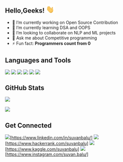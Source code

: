 ## Hello,Geeks! <img src="https://raw.githubusercontent.com/suvanbalu/suvanbalu/master/wave.gif" width="30px">

<!--
**suvanbalu/suvanbalu** is a ✨ _special_ ✨ repository because its `README.md` (this file) appears on your GitHub profile.
-->

- 🔭 I’m currently working on Open Source Contribution
- 🌱 I’m currently learning DSA and OOPS
- 👯 I’m looking to collaborate on NLP and ML projects
- 💬 Ask me about Competitive programming 
- ⚡ Fun fact: **Programmers count from 0**

## Languages and Tools
![](https://img.shields.io/badge/Code-Python-informational?style=flat&logo=python&logoColor=white&color=orange)
![](https://img.shields.io/badge/Code-C%20programming-informational?style=flat&logo=C&logoColor=white&color=orange)
![](https://img.shields.io/badge/Code-Java-informational?style=flat&logo=java&logoColor=white&color=orange)
![](https://img.shields.io/badge/Code-HTML-informational?style=flat&logoColor=white&color=orange)
![](https://img.shields.io/badge/Code-CSS-informational?style=flat&logoColor=white&color=orange)
![](https://img.shields.io/badge/Editor-VScode-0078d7.svg?logo=visualstudiocode)


## GitHub Stats
<p>
<a href="https://github.com/suvanbalu/suvanbalu">
  <img src="https://github-readme-stats.vercel.app/api?username=suvanbalu&show_icons=true&hide=stars&bg_color=30,4568dc,b06ab3&title_color=fff&text_color=fff&icon_color=fff" border_radius = 5px />
</a>
</p>
<p>
<a href="https://github.com/suvanbalu/suvanbalu">
  <img src="https://github-readme-stats.vercel.app/api/top-langs/?username=suvanbalu&show_icons=true&bg_color=30,4568dc,b06ab3&title_color=fff&text_color=fff&icon_color=fff" border_radius = 5px />
</a>
</p>

## Get Connected
![](https://img.shields.io/badge/LinkedIn-0077B5?style=for-the-badge&logo=linkedin&logoColor=white)[https://www.linkedin.com/in/suvanbalu/]
![](https://img.shields.io/badge/-Hackerrank-2EC866?style=for-the-badge&logo=HackerRank&logoColor=white)[https://www.hackerrank.com/suvanbalu]
![](	https://img.shields.io/badge/Kaggle-20BEFF?style=for-the-badge&logo=Kaggle&logoColor=white)[https://www.kaggle.com/suvanbalu]
![](https://img.shields.io/badge/Instagram-E4405F?style=for-the-badge&logo=instagram&logoColor=white)[https://www.instagram.com/suvan.balu/]
